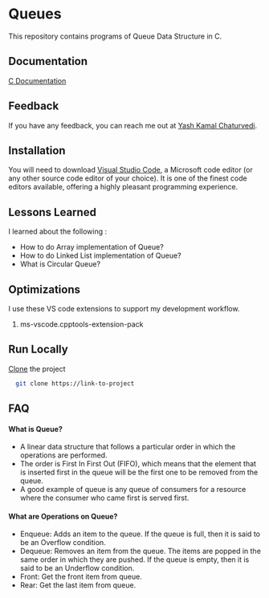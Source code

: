 # Queues

This repository contains programs of Queue Data Structure in C.

## Documentation

[C Documentation](https://devdocs.io/c/)

## Feedback

If you have any feedback, you can reach me out at [Yash Kamal Chaturvedi](https://twitter.com/yashkamalchatu1?lang=en).

## Installation 

You will need to download [Visual Studio Code](https://code.visualstudio.com/docs), a Microsoft code editor (or any other source code editor of your choice). It is one of the finest code editors available, offering a highly pleasant programming experience.

## Lessons Learned

I learned about the following :
- How to do Array implementation of Queue?
- How to do Linked List implementation of Queue?
- What is Circular Queue?

## Optimizations

I use these VS code extensions to support my development workflow.  

1.	ms-vscode.cpptools-extension-pack

## Run Locally

[Clone](https://youtu.be/CKcqniGu3tA) the project

```bash
  git clone https://link-to-project
```

## FAQ

#### What is Queue?

- A linear data structure that follows a particular order in which the operations are performed. 
- The order is First In First Out (FIFO), which means that the element that is inserted first in the queue will be the first one to be removed from the queue. 
- A good example of queue is any queue of consumers for a resource where the consumer who came first is served first.

#### What are Operations on Queue?

- Enqueue: Adds an item to the queue. If the queue is full, then it is said to be an Overflow condition.
- Dequeue: Removes an item from the queue. The items are popped in the same order in which they are pushed. If the queue is empty, then it is said to be an Underflow condition.
- Front: Get the front item from queue.
- Rear: Get the last item from queue.
